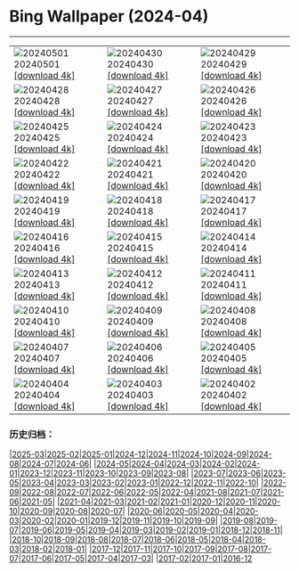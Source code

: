 # Bing Wallpaper (2024-04)
**************

<table><tr><td><img src="https://www.bing.com/th?id=OHR.HawaiianLei_ZH-CN7857272499_1920x1080.jpg" alt="20240501"> 20240501 <a href="https://www.bing.com/th?id=OHR.HawaiianLei_ZH-CN7857272499_UHD.jpg">[download 4k]</a></td><td><img src="https://www.bing.com/th?id=OHR.CheetahRain_ZH-CN6722375507_1920x1080.jpg" alt="20240430"> 20240430 <a href="https://www.bing.com/th?id=OHR.CheetahRain_ZH-CN6722375507_UHD.jpg">[download 4k]</a></td><td><img src="https://www.bing.com/th?id=OHR.TulouFujian_ZH-CN4287018074_1920x1080.jpg" alt="20240429"> 20240429 <a href="https://www.bing.com/th?id=OHR.TulouFujian_ZH-CN4287018074_UHD.jpg">[download 4k]</a></td></tr><tr><td><img src="https://www.bing.com/th?id=OHR.GuadalupeTexas_ZH-CN3911419948_1920x1080.jpg" alt="20240428"> 20240428 <a href="https://www.bing.com/th?id=OHR.GuadalupeTexas_ZH-CN3911419948_UHD.jpg">[download 4k]</a></td><td><img src="https://www.bing.com/th?id=OHR.LeucisticHummingbird_ZH-CN2921653789_1920x1080.jpg" alt="20240427"> 20240427 <a href="https://www.bing.com/th?id=OHR.LeucisticHummingbird_ZH-CN2921653789_UHD.jpg">[download 4k]</a></td><td><img src="https://www.bing.com/th?id=OHR.KalalochTree_ZH-CN9427839259_1920x1080.jpg" alt="20240426"> 20240426 <a href="https://www.bing.com/th?id=OHR.KalalochTree_ZH-CN9427839259_UHD.jpg">[download 4k]</a></td></tr><tr><td><img src="https://www.bing.com/th?id=OHR.PenguinDirections_ZH-CN8498684753_1920x1080.jpg" alt="20240425"> 20240425 <a href="https://www.bing.com/th?id=OHR.PenguinDirections_ZH-CN8498684753_UHD.jpg">[download 4k]</a></td><td><img src="https://www.bing.com/th?id=OHR.TrilliumOntario_ZH-CN8327395975_1920x1080.jpg" alt="20240424"> 20240424 <a href="https://www.bing.com/th?id=OHR.TrilliumOntario_ZH-CN8327395975_UHD.jpg">[download 4k]</a></td><td><img src="https://www.bing.com/th?id=OHR.TrinityDublin_ZH-CN7902993255_1920x1080.jpg" alt="20240423"> 20240423 <a href="https://www.bing.com/th?id=OHR.TrinityDublin_ZH-CN7902993255_UHD.jpg">[download 4k]</a></td></tr><tr><td><img src="https://www.bing.com/th?id=OHR.EarthDayTurtle_ZH-CN4642042701_1920x1080.jpg" alt="20240422"> 20240422 <a href="https://www.bing.com/th?id=OHR.EarthDayTurtle_ZH-CN4642042701_UHD.jpg">[download 4k]</a></td><td><img src="https://www.bing.com/th?id=OHR.CadesCove_ZH-CN3950297181_1920x1080.jpg" alt="20240421"> 20240421 <a href="https://www.bing.com/th?id=OHR.CadesCove_ZH-CN3950297181_UHD.jpg">[download 4k]</a></td><td><img src="https://www.bing.com/th?id=OHR.YellowstoneGeyser_ZH-CN3441008468_1920x1080.jpg" alt="20240420"> 20240420 <a href="https://www.bing.com/th?id=OHR.YellowstoneGeyser_ZH-CN3441008468_UHD.jpg">[download 4k]</a></td></tr><tr><td><img src="https://www.bing.com/th?id=OHR.OrkneyStones_ZH-CN2287350110_1920x1080.jpg" alt="20240419"> 20240419 <a href="https://www.bing.com/th?id=OHR.OrkneyStones_ZH-CN2287350110_UHD.jpg">[download 4k]</a></td><td><img src="https://www.bing.com/th?id=OHR.AvilaSpain_ZH-CN1792280503_1920x1080.jpg" alt="20240418"> 20240418 <a href="https://www.bing.com/th?id=OHR.AvilaSpain_ZH-CN1792280503_UHD.jpg">[download 4k]</a></td><td><img src="https://www.bing.com/th?id=OHR.SpringCub_ZH-CN1643833378_1920x1080.jpg" alt="20240417"> 20240417 <a href="https://www.bing.com/th?id=OHR.SpringCub_ZH-CN1643833378_UHD.jpg">[download 4k]</a></td></tr><tr><td><img src="https://www.bing.com/th?id=OHR.UnionSquareNYC_ZH-CN1533018653_1920x1080.jpg" alt="20240416"> 20240416 <a href="https://www.bing.com/th?id=OHR.UnionSquareNYC_ZH-CN1533018653_UHD.jpg">[download 4k]</a></td><td><img src="https://www.bing.com/th?id=OHR.ChambordCastle_ZH-CN0930093515_1920x1080.jpg" alt="20240415"> 20240415 <a href="https://www.bing.com/th?id=OHR.ChambordCastle_ZH-CN0930093515_UHD.jpg">[download 4k]</a></td><td><img src="https://www.bing.com/th?id=OHR.BowlingBallCali_ZH-CN0434558966_1920x1080.jpg" alt="20240414"> 20240414 <a href="https://www.bing.com/th?id=OHR.BowlingBallCali_ZH-CN0434558966_UHD.jpg">[download 4k]</a></td></tr><tr><td><img src="https://www.bing.com/th?id=OHR.SpringApple_ZH-CN0101917345_1920x1080.jpg" alt="20240413"> 20240413 <a href="https://www.bing.com/th?id=OHR.SpringApple_ZH-CN0101917345_UHD.jpg">[download 4k]</a></td><td><img src="https://www.bing.com/th?id=OHR.SunsetArchesNP_ZH-CN9875945974_1920x1080.jpg" alt="20240412"> 20240412 <a href="https://www.bing.com/th?id=OHR.SunsetArchesNP_ZH-CN9875945974_UHD.jpg">[download 4k]</a></td><td><img src="https://www.bing.com/th?id=OHR.DragonWaterfall_ZH-CN9580105565_1920x1080.jpg" alt="20240411"> 20240411 <a href="https://www.bing.com/th?id=OHR.DragonWaterfall_ZH-CN9580105565_UHD.jpg">[download 4k]</a></td></tr><tr><td><img src="https://www.bing.com/th?id=OHR.OwlSiblings_ZH-CN9441687518_1920x1080.jpg" alt="20240410"> 20240410 <a href="https://www.bing.com/th?id=OHR.OwlSiblings_ZH-CN9441687518_UHD.jpg">[download 4k]</a></td><td><img src="https://www.bing.com/th?id=OHR.SkagitValleyTulips_ZH-CN9034120306_1920x1080.jpg" alt="20240409"> 20240409 <a href="https://www.bing.com/th?id=OHR.SkagitValleyTulips_ZH-CN9034120306_UHD.jpg">[download 4k]</a></td><td><img src="https://www.bing.com/th?id=OHR.HedgehogMeadow_ZH-CN8845586473_1920x1080.jpg" alt="20240408"> 20240408 <a href="https://www.bing.com/th?id=OHR.HedgehogMeadow_ZH-CN8845586473_UHD.jpg">[download 4k]</a></td></tr><tr><td><img src="https://www.bing.com/th?id=OHR.BeaverDenali_ZH-CN8736013851_1920x1080.jpg" alt="20240407"> 20240407 <a href="https://www.bing.com/th?id=OHR.BeaverDenali_ZH-CN8736013851_UHD.jpg">[download 4k]</a></td><td><img src="https://www.bing.com/th?id=OHR.JapanHimeji_ZH-CN8344654166_1920x1080.jpg" alt="20240406"> 20240406 <a href="https://www.bing.com/th?id=OHR.JapanHimeji_ZH-CN8344654166_UHD.jpg">[download 4k]</a></td><td><img src="https://www.bing.com/th?id=OHR.BahamasSpace_ZH-CN8053657656_1920x1080.jpg" alt="20240405"> 20240405 <a href="https://www.bing.com/th?id=OHR.BahamasSpace_ZH-CN8053657656_UHD.jpg">[download 4k]</a></td></tr><tr><td><img src="https://www.bing.com/th?id=OHR.AntelopeBotswana_ZH-CN8253323519_1920x1080.jpg" alt="20240404"> 20240404 <a href="https://www.bing.com/th?id=OHR.AntelopeBotswana_ZH-CN8253323519_UHD.jpg">[download 4k]</a></td><td><img src="https://www.bing.com/th?id=OHR.KyrgyzstanRainbow_ZH-CN8027219590_1920x1080.jpg" alt="20240403"> 20240403 <a href="https://www.bing.com/th?id=OHR.KyrgyzstanRainbow_ZH-CN8027219590_UHD.jpg">[download 4k]</a></td><td><img src="https://www.bing.com/th?id=OHR.JutlandSpring_ZH-CN7785758539_1920x1080.jpg" alt="20240402"> 20240402 <a href="https://www.bing.com/th?id=OHR.JutlandSpring_ZH-CN7785758539_UHD.jpg">[download 4k]</a></td></tr></table>

### 历史归档：

|[2025-03](/../2025-03/2025-03.md)|[2025-02](/../2025-02/2025-02.md)|[2025-01](/../2025-01/2025-01.md)|[2024-12](/../2024-12/2024-12.md)|[2024-11](/../2024-11/2024-11.md)|[2024-10](/../2024-10/2024-10.md)|[2024-09](/../2024-09/2024-09.md)|[2024-08](/../2024-08/2024-08.md)|[2024-07](/../2024-07/2024-07.md)|[2024-06](/../2024-06/2024-06.md)|
|[2024-05](/../2024-05/2024-05.md)|[2024-04](/2024-04.md)|[2024-03](/../2024-03/2024-03.md)|[2024-02](/../2024-02/2024-02.md)|[2024-01](/../2024-01/2024-01.md)|[2023-12](/../2023-12/2023-12.md)|[2023-11](/../2023-11/2023-11.md)|[2023-10](/../2023-10/2023-10.md)|[2023-09](/../2023-09/2023-09.md)|[2023-08](/../2023-08/2023-08.md)|
|[2023-07](/../2023-07/2023-07.md)|[2023-06](/../2023-06/2023-06.md)|[2023-05](/../2023-05/2023-05.md)|[2023-04](/../2023-04/2023-04.md)|[2023-03](/../2023-03/2023-03.md)|[2023-02](/../2023-02/2023-02.md)|[2023-01](/../2023-01/2023-01.md)|[2022-12](/../2022-12/2022-12.md)|[2022-11](/../2022-11/2022-11.md)|[2022-10](/../2022-10/2022-10.md)|
|[2022-09](/../2022-09/2022-09.md)|[2022-08](/../2022-08/2022-08.md)|[2022-07](/../2022-07/2022-07.md)|[2022-06](/../2022-06/2022-06.md)|[2022-05](/../2022-05/2022-05.md)|[2022-04](/../2022-04/2022-04.md)|[2021-08](/../2021-08/2021-08.md)|[2021-07](/../2021-07/2021-07.md)|[2021-06](/../2021-06/2021-06.md)|[2021-05](/../2021-05/2021-05.md)|
|[2021-04](/../2021-04/2021-04.md)|[2021-03](/../2021-03/2021-03.md)|[2021-02](/../2021-02/2021-02.md)|[2021-01](/../2021-01/2021-01.md)|[2020-12](/../2020-12/2020-12.md)|[2020-11](/../2020-11/2020-11.md)|[2020-10](/../2020-10/2020-10.md)|[2020-09](/../2020-09/2020-09.md)|[2020-08](/../2020-08/2020-08.md)|[2020-07](/../2020-07/2020-07.md)|
|[2020-06](/../2020-06/2020-06.md)|[2020-05](/../2020-05/2020-05.md)|[2020-04](/../2020-04/2020-04.md)|[2020-03](/../2020-03/2020-03.md)|[2020-02](/../2020-02/2020-02.md)|[2020-01](/../2020-01/2020-01.md)|[2019-12](/../2019-12/2019-12.md)|[2019-11](/../2019-11/2019-11.md)|[2019-10](/../2019-10/2019-10.md)|[2019-09](/../2019-09/2019-09.md)|
|[2019-08](/../2019-08/2019-08.md)|[2019-07](/../2019-07/2019-07.md)|[2019-06](/../2019-06/2019-06.md)|[2019-05](/../2019-05/2019-05.md)|[2019-04](/../2019-04/2019-04.md)|[2019-03](/../2019-03/2019-03.md)|[2019-02](/../2019-02/2019-02.md)|[2019-01](/../2019-01/2019-01.md)|[2018-12](/../2018-12/2018-12.md)|[2018-11](/../2018-11/2018-11.md)|
|[2018-10](/../2018-10/2018-10.md)|[2018-09](/../2018-09/2018-09.md)|[2018-08](/../2018-08/2018-08.md)|[2018-07](/../2018-07/2018-07.md)|[2018-06](/../2018-06/2018-06.md)|[2018-05](/../2018-05/2018-05.md)|[2018-04](/../2018-04/2018-04.md)|[2018-03](/../2018-03/2018-03.md)|[2018-02](/../2018-02/2018-02.md)|[2018-01](/../2018-01/2018-01.md)|
|[2017-12](/../2017-12/2017-12.md)|[2017-11](/../2017-11/2017-11.md)|[2017-10](/../2017-10/2017-10.md)|[2017-09](/../2017-09/2017-09.md)|[2017-08](/../2017-08/2017-08.md)|[2017-07](/../2017-07/2017-07.md)|[2017-06](/../2017-06/2017-06.md)|[2017-05](/../2017-05/2017-05.md)|[2017-04](/../2017-04/2017-04.md)|[2017-03](/../2017-03/2017-03.md)|
|[2017-02](/../2017-02/2017-02.md)|[2017-01](/../2017-01/2017-01.md)|[2016-12](/../2016-12/2016-12.md)